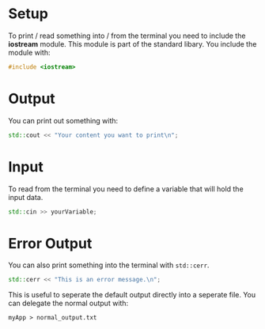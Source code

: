 # Setup

To print / read something into / from the terminal you need to include the 
**iostream** module. This module is part of the standard libary. You include
the module with:

```cpp
#include <iostream>
```

# Output

You can print out something with:

```cpp
std::cout << "Your content you want to print\n";
```

# Input

To read from the terminal you need to define a variable that will hold the 
input data.

```cpp
std::cin >> yourVariable;
```

# Error Output

You can also print something into the terminal with `std::cerr`. 

```cpp
std::cerr << "This is an error message.\n";
```

This is useful to seperate the default output directly into a seperate file.
You can delegate the normal output with:

```
myApp > normal_output.txt
```
